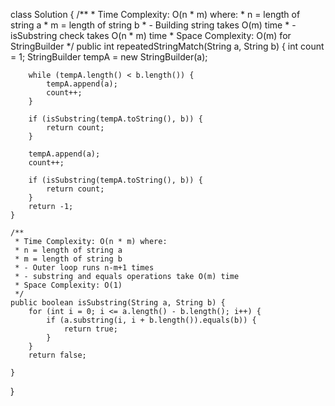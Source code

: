 class Solution {
    /**
     * Time Complexity: O(n * m) where:
     * n = length of string a
     * m = length of string b
     * - Building string takes O(m) time
     * - isSubstring check takes O(n * m) time
     * Space Complexity: O(m) for StringBuilder
     */
    public int repeatedStringMatch(String a, String b) {
        int count = 1;
        StringBuilder tempA = new StringBuilder(a);

        while (tempA.length() < b.length()) {
            tempA.append(a);
            count++;
        }

        if (isSubstring(tempA.toString(), b)) {
            return count;
        }

        tempA.append(a);
        count++;

        if (isSubstring(tempA.toString(), b)) {
            return count;
        }
        return -1;
    }

    /**
     * Time Complexity: O(n * m) where:
     * n = length of string a
     * m = length of string b
     * - Outer loop runs n-m+1 times
     * - substring and equals operations take O(m) time
     * Space Complexity: O(1)
     */
    public boolean isSubstring(String a, String b) {
        for (int i = 0; i <= a.length() - b.length(); i++) {
            if (a.substring(i, i + b.length()).equals(b)) {
                return true;
            }
        }
        return false;

    }
}
